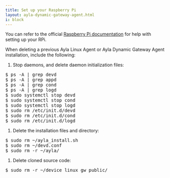 ```yaml
---
title: Set up your Raspberry Pi
layout: ayla-dynamic-gateway-agent.html
i: block
---
```


You can refer to the official [Raspberry Pi documentation](https://www.raspberrypi.org/documentation/) for help with setting up your RPi.

When deleting a previous Ayla Linux Agent or Ayla Dynamic Gateway Agent installation, include the following:
 
1. Stop daemons, and delete daemon initialization files:
<pre>
$ ps -A | grep devd
$ ps -A | grep appd
$ ps -A | grep cond
$ ps -A | grep logd
$ sudo systemctl stop devd
$ sudo systemctl stop cond
$ sudo systemctl stop logd
$ sudo rm /etc/init.d/devd
$ sudo rm /etc/init.d/cond
$ sudo rm /etc/init.d/logd
</pre>
1. Delete the installation files and directory:
<pre>
$ sudo rm ~/ayla_install.sh
$ sudo rm ~/devd.conf
$ sudo rm -r ~/ayla/
</pre>
1. Delete cloned source code:
<pre>
$ sudo rm -r ~/device_linux_gw_public/
</pre>
